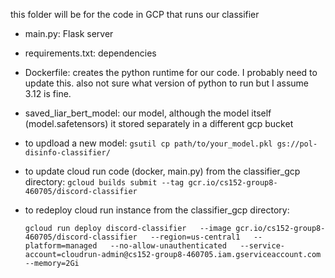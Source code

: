 this folder will be for the code in GCP that runs our classifier

- main.py: Flask server
- requirements.txt: dependencies
- Dockerfile: creates the python runtime for our code. I probably need to update this. also not sure what version of python to run but I assume 3.12 is fine.
- saved_liar_bert_model: our model, although the model itself (model.safetensors) it stored separately in a different gcp bucket

- to updload a new model:
`gsutil cp path/to/your_model.pkl gs://pol-disinfo-classifier/`

- to update cloud run code (docker, main.py) from the classifier_gcp directory: 
    `gcloud builds submit --tag gcr.io/cs152-group8-460705/discord-classifier`
- to redeploy cloud run instance from the classifier_gcp directory:
    ```
    gcloud run deploy discord-classifier   --image gcr.io/cs152-group8-460705/discord-classifier   --region=us-central1   --platform=managed   --no-allow-unauthenticated   --service-account=cloudrun-admin@cs152-group8-460705.iam.gserviceaccount.com   --memory=2Gi
  ```